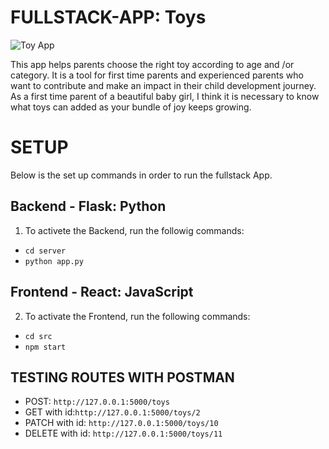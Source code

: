 # FULLSTACK-APP: Toys
![Toy App](./frontend/public/images/Toys_App.png)

This app helps parents choose the right toy according to age and /or category. It is a tool for first time parents and experienced parents who want to contribute and make an impact in their child development journey. As a first time parent of a beautiful baby girl, I think it is necessary to know what toys can added as your bundle of joy keeps growing.
# SETUP
Below is the set up commands in order to run the fullstack App.
## Backend - Flask: Python
1. To activete the Backend, run the followig commands:

- `cd server`
- `python app.py`

## Frontend - React: JavaScript
2. To activate the Frontend, run the following commands:

- `cd src`
- `npm start`

## TESTING ROUTES WITH POSTMAN 

- POST: `http://127.0.0.1:5000/toys`
- GET with id:`http://127.0.0.1:5000/toys/2`
- PATCH with id: `http://127.0.0.1:5000/toys/10`
- DELETE with id: `http://127.0.0.1:5000/toys/11`

